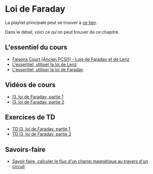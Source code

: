 # Loi de Faraday

La playlist principale peut se trouver à [ce lien](https://youtube.com/playlist?list=PLEABsk5Xlyk62aM1MOHClVxvNcqgCsUtO).

Dans le détail, voici ce qu'on peut trouver de ce chapitre.

## L'essentiel du cours

* [Faisons Court (Ancien PCSI1) - Lois de Faraday et de Lenz](https://youtu.be/xXxS0f1ynPE)
* [L'essentiel, utiliser la loi de Lenz](https://youtu.be/aoH1N9rMAxM)
* [L'essentiel, utiliser la loi de Faraday](https://youtu.be/mdgf9dzgGYY)

## Vidéos de cours

* [I3, loi de Faraday, partie 1](https://youtu.be/XZO-up9ttb0)
* [I3, loi de Faraday, partie 2](https://youtu.be/X6mN1BHWx2Y)

## Exercices de TD

* [TD I3, loi de Faraday, partie 1](https://youtu.be/WS5DD5V5-Qk)
* [TD I3, loi de Faraday, partie 2](https://youtu.be/EG9b0B68E2w)

## Savoirs-faire

* [Savoir faire, calculer le flux d'un champ magnétique au travers d'un circuit](https://youtu.be/0JGzGpSZxR4)

